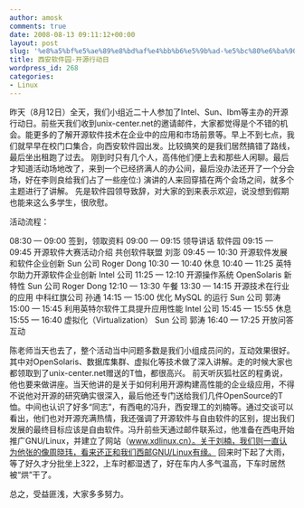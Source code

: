 ```yaml
---
author: amosk
comments: true
date: 2008-08-13 09:11:12+00:00
layout: post
slug: '%e8%a5%bf%e5%ae%89%e8%bd%af%e4%bb%b6%e5%9b%ad-%e5%bc%80%e6%ba%90%e8%a1%8c%e5%8a%a8%e6%97%a5'
title: 西安软件园-开源行动日
wordpress_id: 268
categories:
- Linux
---
```


昨天（8月12日）全天，我们小组近二十人参加了Intel、Sun、Ibm等主办的开源行动日。前些天我们收到unix-center.net的邀请邮件，大家都觉得是个不错的机会。能更多的了解开源软件技术在企业中的应用和市场前景等。早上不到七点，我们就早早在校门口集合，向西安软件园出发。比较搞笑的是我们居然搞错了路线，最后坐出租跑了过去。
刚到时只有几个人，高伟他们便上去和那些人闲聊。最后才知道活动场地改了，来到一个已经挤满人的办公间，最后没办法还开了一个分会场，好在李则良给我们占了一些座位:) 演讲的人来回穿插在两个会场之间，就多个主题进行了讲解。
先是软件园领导致辞，对大家的到来表示欢迎，说没想到假期也能来这么多学生，很欣慰。

活动流程：

08:30 — 09:00   签到，领取资料
09:00 — 09:15   领导讲话                软件园
09:15 — 09:45   开源软件大赛活动介绍    共创软件联盟 刘澎
09:45 — 10:30   开源软件发展和软件企业创新      Sun 公司 Roger Dong
10:30 — 10:40   休息
10:40 — 11:25   英特尔助力开源软件企业创新      Intel 公司
11:25 — 12:10   开源操作系统 OpenSolaris 新特性 Sun 公司 Roger Dong
12:10 — 13:30   午餐
13:30 — 14:15   开源技术在行业的应用    中科红旗公司 孙通
14:15 — 15:00   优化 MySQL 的运行       Sun 公司 郭涛
15:00 — 15:45   利用英特尔软件工具提升应用性能  Intel 公司
15:45 — 15:55   休息
15:55 — 16:40   虚拟化（Virtualization）        Sun 公司 郭涛
16:40 — 17:25   开放问答互动

陈老师当天也去了，整个活动当中问题多数是我们小组成员问的，互动效果很好。其中对OpenSolaris、数据库集群、虚拟化等技术做了深入讲解。走的时候大家也都领取到了unix-center.net赠送的T恤，都很高兴。
前天听灰狐社区的程勇说，他也要来做讲座。当天他讲的是关于如何利用开源构建高性能的企业级应用，不得不说他对开源的研究确实很深入，最后他还专门送给我们几件OpenSource的T恤。中间也认识了好多“同志”，有西电的冯升，西安理工的刘楠等。通过交谈可以看出，他们也对开源充满热情，我还强调了开源软件与自由软件的区别，提出我们发展的最终目标应该是自由软件。冯升前些天通过邮件联系过，他准备在西电开始推广GNU/Linux，并建立了网站（www.xdlinux.cn）。关于刘楠，我们则一直认为他张的像周晓玮，看来还正和我们西邮GNU/Linux有缘。
回来时下起了大雨，等了好久才分批坐上322，上车时都湿透了，好在车内人多气温高，下车时居然被“烘”干了。

总之，受益匪浅，大家多多努力。
